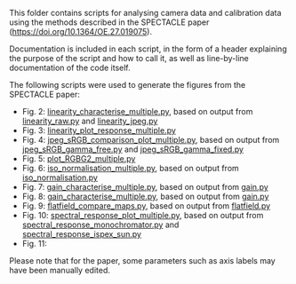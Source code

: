 This folder contains scripts for analysing camera data and calibration data using the methods described in the SPECTACLE paper (https://doi.org/10.1364/OE.27.019075).

Documentation is included in each script, in the form of a header explaining the purpose of the script and how to call it, as well as line-by-line documentation of the code itself.

The following scripts were used to generate the figures from the SPECTACLE paper:
* Fig.  2: [linearity_characterise_multiple.py](linearity_characterise_multiple.py), based on output from [linearity_raw.py](../calibration/linearity_raw.py) and [linearity_jpeg.py](linearity_jpeg.py)
* Fig.  3: [linearity_plot_response_multiple.py](linearity_plot_response_multiple.py)
* Fig.  4: [jpeg_sRGB_comparison_plot_multiple.py](jpeg_sRGB_comparison_plot_multiple.py), based on output from [jpeg_sRGB_gamma_free.py](jpeg_sRGB_gamma_free.py) and [jpeg_sRGB_gamma_fixed.py](jpeg_sRGB_gamma_fixed.py)
* Fig.  5: [plot_RGBG2_multiple.py](plot_RGBG2_multiple.py)
* Fig.  6: [iso_normalisation_multiple.py](iso_normalisation_multiple.py), based on output from [iso_normalisation.py](../calibration/iso_normalisation.py)
* Fig.  7: [gain_characterise_multiple.py](gain_characterise_multiple.py), based on output from [gain.py](../calibration/gain.py)
* Fig.  8: [gain_characterise_multiple.py](gain_characterise_multiple.py), based on output from [gain.py](../calibration/gain.py)
* Fig.  9: [flatfield_compare_maps.py](flatfield_compare_maps.py), based on output from [flatfield.py](../calibration/flatfield.py)
* Fig. 10: [spectral_response_plot_multiple.py](spectral_response_plot_multiple.py), based on output from [spectral_response_monochromator.py](../calibration/spectral_response_monochromator.py) and [spectral_response_ispex_sun.py](../calibration/spectral_response_ispex_sun.py)
* Fig. 11: 

Please note that for the paper, some parameters such as axis labels may have been manually edited.

